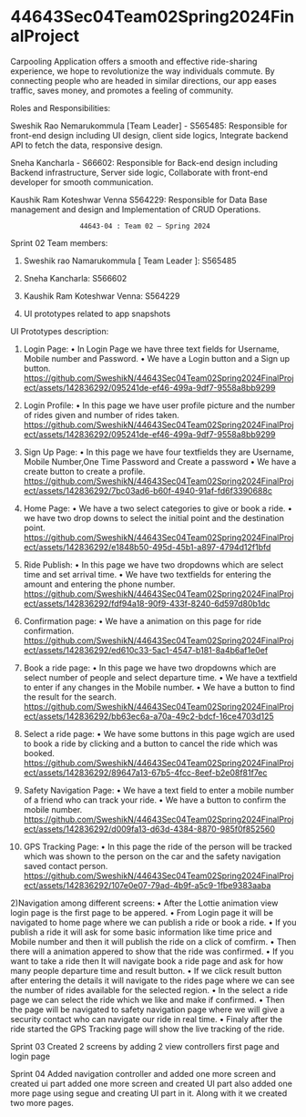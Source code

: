 # 44643Sec04Team02Spring2024FinalProject

Carpooling Application offers a smooth and effective ride-sharing experience, we hope to revolutionize the way individuals commute. By connecting people who are headed in similar directions, our app eases traffic, saves money, and promotes a feeling of community.

Roles and Responsibilities:

Sweshik Rao Nemarukommula [Team Leader] - S565485: Responsible for front-end design including UI design, client side logics, Integrate backend API to fetch the data, responsive design.

Sneha Kancharla - S66602: Responsible for Back-end design including Backend infrastructure, Server side logic, Collaborate with front-end developer for smooth communication.

Kaushik Ram Koteshwar Venna S564229: Responsible for Data Base management and design and Implementation of CRUD Operations. 

                     44643-04 : Team 02 – Spring 2024
Sprint 02
Team members:
1.	Sweshik rao Namarukommula [ Team Leader ]: S565485
2.	Sneha Kancharla: S566602
3.	Kaushik Ram Koteshwar Venna: S564229



















1.	UI prototypes related to app snapshots
   
   
                                                                                           
                                                                                                                                                                                
                                                                                                                                                                               
                                                                               
                                         
                                                                                                                                           
UI Prototypes description:
1)	Login Page:
•	In Login Page we have three text fields for Username, Mobile number and Password.
•	We have a Login button and a Sign up button.
https://github.com/SweshikN/44643Sec04Team02Spring2024FinalProject/assets/142836292/095241de-ef46-499a-9df7-9558a8bb9299
 

3)	Login Profile:
•	In this page we have user profile picture and the number of rides given and number of rides taken.
https://github.com/SweshikN/44643Sec04Team02Spring2024FinalProject/assets/142836292/095241de-ef46-499a-9df7-9558a8bb9299
 




5)	Sign Up Page:
•	In this page we have four textfields they are Username, Mobile Number,One Time Password and Create  a password
•	We have a create button to create a profile.
https://github.com/SweshikN/44643Sec04Team02Spring2024FinalProject/assets/142836292/7bc03ad6-b60f-4940-91af-fd6f3390688c
 


7)	Home Page:
•	We have a two select categories to give or book a ride.
•	we have two drop downs to select the initial point and the destination point.
https://github.com/SweshikN/44643Sec04Team02Spring2024FinalProject/assets/142836292/e1848b50-495d-45b1-a897-4794d12f1bfd
 


9)	Ride Publish:
•	In this page we have two dropdowns which are select time and set arrival time.
•	We have two textfields for entering the amount and entering the phone number.
https://github.com/SweshikN/44643Sec04Team02Spring2024FinalProject/assets/142836292/fdf94a18-90f9-433f-8240-6d597d80b1dc
 


11)	Confirmation page:
•	We have a animation on this page for ride confirmation.
https://github.com/SweshikN/44643Sec04Team02Spring2024FinalProject/assets/142836292/ed610c33-5ac1-4547-b181-8a4b6af1e0ef
 


13)	Book a ride page:
•	In this page we have two dropdowns which are select number of people and select departure time.
•	We have a textfield to enter if any changes in the Mobile number.
•	We have a button to find the result for the search.
 https://github.com/SweshikN/44643Sec04Team02Spring2024FinalProject/assets/142836292/bb63ec6a-a70a-49c2-bdcf-16ce4703d125


14)	Select a ride page:
•	We have some buttons in this page wgich are used to book a ride by clicking and a button to cancel the ride which was booked.
https://github.com/SweshikN/44643Sec04Team02Spring2024FinalProject/assets/142836292/89647a13-67b5-4fcc-8eef-b2e08f81f7ec

 


16)	Safety Navigation Page:
•	We have a text field to enter a mobile number of a friend who can track your ride.
•	We have a button to confirm the mobile number.
https://github.com/SweshikN/44643Sec04Team02Spring2024FinalProject/assets/142836292/d009fa13-d63d-4384-8870-985f0f852560
 


18)	GPS Tracking Page:
•	In this page the ride of the person will be tracked which was shown to the person on the car and the safety navigation saved contact person.
https://github.com/SweshikN/44643Sec04Team02Spring2024FinalProject/assets/142836292/107e0e07-79ad-4b9f-a5c9-1fbe9383aaba
 

                 








2)Navigation among different screens:
•	After the Lottie animation view login page is the first page to be appered.
•	From Login page it will be navigated to home page where we can publish a ride or book a ride.
•	If you publish a ride it will ask for some basic information like time price and Mobile number and then it will publish the ride on a click of comfirm.
•	Then there will a animation appered to show that the ride was confirmed.
•	If you want to take a ride then It will navigate book a ride page and ask for how many people departure time and result button.
•	If we click result button after entering the details it will navigate to the rides page where we can see the number of rides available for the selected region.
•	In the select a ride page we can select the ride which we like and make if confirmed.
•	Then the page will be navigated to safety navigation page where we will give a security contact who can navigate our ride in real time.
•	Finaly after the ride started the GPS Tracking page will show the live tracking of the ride.

Sprint 03
Created 2 screens by adding 2 view controllers 
first page and login page


Sprint 04
Added navigation controller and added one more screen and created ui part added one more screen and created UI part also added one more page using segue and creating UI part in it.
Along with it we created two more pages.





